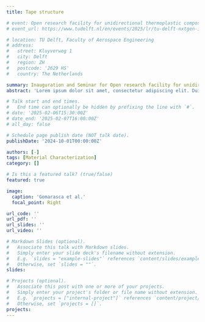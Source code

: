 ```yaml
---
title: Tape structure

# event: Open research facility for unidirectional thermoplastic composites
# event_url: https://www.tudelft.nl/en/events/2025/lr/tu-delft-nxtgen-innovation-days

# location: TU Delft, Faculty of Aerospace Engineering
# address:
#   street: Kluyverweg 1
#   city: Delft
#   region: ZH
#   postcode: '2629 HS'
#   country: The Netherlands

summary: Inauguration and Seminar for Open research facility for unidirectional thermoplastic composites
abstract: 'Lorem ipsum dolor sit amet, consectetur adipiscing elit. Duis posuere tellusac convallis placerat. Proin tincidunt magna sed ex sollicitudin condimentum. Sed ac faucibus dolor, scelerisque sollicitudin nisi. Cras purus urna, suscipit quis sapien eu, pulvinar tempor diam.'

# Talk start and end times.
#   End time can optionally be hidden by prefixing the line with `#`.
# date: '2025-02-06T15:30:00Z'
# date_end: '2025-02-07T16:00:00Z'
# all_day: false

# Schedule page publish date (NOT talk date).
publishDate: '2024-10-01T00:00:00Z'

authors: [-]
tags: [Material Characterization]
category: []

# Is this a featured talk? (true/false)
featured: true

image:
  caption: 'Gomarasca et al.'
  focal_point: Right

url_code: ''
url_pdf: ''
url_slides: ''
url_video: ''

# Markdown Slides (optional).
#   Associate this talk with Markdown slides.
#   Simply enter your slide deck's filename without extension.
#   E.g. `slides = "example-slides"` references `content/slides/example-slides.md`.
#   Otherwise, set `slides = ""`.
slides:

# Projects (optional).
#   Associate this post with one or more of your projects.
#   Simply enter your project's folder or file name without extension.
#   E.g. `projects = ["internal-project"]` references `content/project/deep-learning/index.md`.
#   Otherwise, set `projects = []`.
projects: 
---
```


<!-- Slides can be added in a few ways:

- **Create** slides using Wowchemy's [_Slides_](https://docs.hugoblox.com/managing-content/#create-slides) feature and link using `slides` parameter in the front matter of the talk file
- **Upload** an existing slide deck to `static/` and link using `url_slides` parameter in the front matter of the talk file
- **Embed** your slides (e.g. Google Slides) or presentation video on this page using [shortcodes](https://docs.hugoblox.com/writing-markdown-latex/).

Further event details, including page elements such as image galleries, can be added to the body of this page. -->
